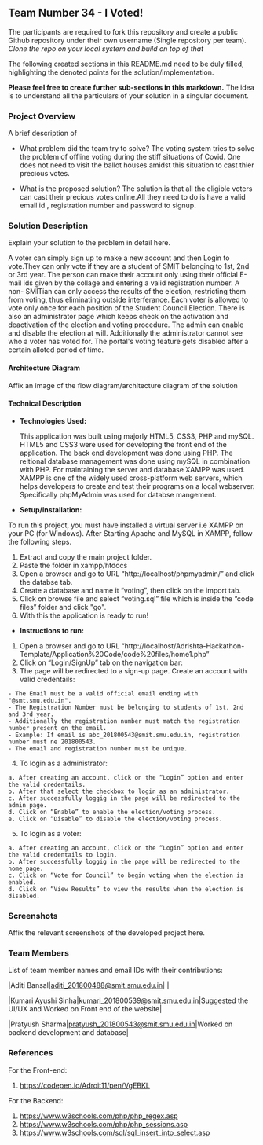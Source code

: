## Team Number 34 - I Voted!

The participants are required to fork this repository and create a public Github repository under their own username (Single repository per team). _Clone the repo on your local system and build on top of that_

The following created sections in this README.md need to be duly filled, highlighting the denoted points for the solution/implementation.

**Please feel free to create further sub-sections in this markdown.** The idea is to understand all the particulars of your solution in a singular document.

### Project Overview

A brief description of

- What problem did the team try to solve?
  The voting system tries to solve the problem of offline voting during the stiff situations of Covid. One does not
  need to visit the ballot houses amidst this situation to cast thier precious votes.

- What is the proposed solution?
  The solution is that all the eligible voters can cast their precious votes online.All they need to do is have a valid email id , registration number and password to signup. 
  
### Solution Description

Explain your solution to the problem in detail here.

  A voter can simply sign up to make a new account and then Login to vote.They can only vote if they are a student of SMIT belonging to 1st, 2nd or 3rd year. 
  The person can make their account only using their official E-mail ids given by the collage and entering a valid registration number.
  A non- SMITian can only access the results of the election, restricting them from voting, thus eliminating outside interferance.
  Each voter is allowed to vote only once for each position of the Student Council Election. There is also an administrator page which keeps check on the activation and      deactivation of the election and voting procedure. The admin can enable and disable the election at will. Additionally the administrator cannot see who a voter has voted for. The portal's voting feature gets disabled after a certain alloted period of time.


#### Architecture Diagram

Affix an image of the flow diagram/architecture diagram of the solution

#### Technical Description

- **Technologies Used:**
  
  This application was built using majorly HTML5, CSS3, PHP and mySQL. HTML5 and CSS3 were used for developing the front end of the application. The back end development was done using PHP. The reltional database management was done using mySQL in combination with PHP. 
  For maintaining the server and database XAMPP was used. XAMPP is one of the widely used cross-platform web servers, which helps developers to create and test their programs on a local webserver. Specifically phpMyAdmin was used for databse mangement.
  
 - **Setup/Installation:**
  
  To run this project, you must have installed a virtual server i.e XAMPP on your PC (for Windows). After Starting Apache and MySQL in XAMPP, follow the following steps.
  1. Extract and copy the main project folder.
  2. Paste the folder in xampp/htdocs
  3. Open a browser and go to URL “http://localhost/phpmyadmin/” and click the databse tab.
  4. Create a database and name it “voting”, then click on the import tab.
  5. Click on browse file and select “voting.sql” file which is inside the “code files” folder and click "go".
  6. With this the application is ready to run!
  
 - **Instructions to run:**
  1. Open a browser and go to URL “http://localhost/Adrishta-Hackathon-Template/Application%20Code/code%20files/home1.php”
  2. Click on “Login/SignUp” tab on the navigation bar:
  3. The page will be redirected to a sign-up page. Create an account with valid credentails:
  
    - The Email must be a valid official email ending with "@smt.smu.edu.in".
    - The Registration Number must be belonging to students of 1st, 2nd and 3rd year. 
    - Additionally the registration number must match the registration number present on the email.
    - Example: If email is abc_201800543@smit.smu.edu.in, registration number must ne 201800543.
    - The email and registration number must be unique.
 
  4. To login as a administrator:
  
    a. After creating an account, click on the “Login” option and enter the valid credentails. 
    b. After that select the checkbox to login as an administrator.
    c. After successfully loggig in the page will be redirected to the admin page.
    d. Click on “Enable” to enable the election/voting process.
    e. Click on “Disable” to disable the election/voting process.
     
  5. To login as a voter:
  
    a. After creating an account, click on the “Login” option and enter the valid credentails to login.
    b. After successfully loggig in the page will be redirected to the home page.
    c. Click on “Vote for Council” to begin voting when the election is enabled.
    d. Click on “View Results” to view the results when the election is disabled.
  

### Screenshots

Affix the relevant screenshots of the developed project here.

### Team Members

List of team member names and email IDs with their contributions:


|Aditi Bansal|aditi_201800488@smit.smu.edu.in| |

|Kumari Ayushi Sinha|kumari_201800539@smit.smu.edu.in|Suggested the UI/UX and Worked on Front end of the website|

|Pratyush Sharma|pratyush_201800543@smit.smu.edu.in|Worked on backend development and database|

### References

For the Front-end:
1. https://codepen.io/Adroit11/pen/VgEBKL

For the Backend:
1. https://www.w3schools.com/php/php_regex.asp
2. https://www.w3schools.com/php/php_sessions.asp
3. https://www.w3schools.com/sql/sql_insert_into_select.asp
